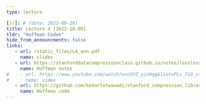 ```yaml
---
type: lecture

[//]: # (date: 2022-09-29)
title: Lecture 4 [2023-10-09]
tldr: "Huffman Codes"
hide_from_announcments: false
links:
   - url: /static_files/L4_ann.pdf
     name: slides
   - url: https://stanforddatacompressionclass.github.io/notes/lossless_iid/huffman.html
     name: Huffman notes
#    - url: https://www.youtube.com/watch?v=cUYZ_yinHqg&list=PLv_7iO_xlL0Jgc35Pqn7XP5VTQ5krLMOl&index=5&t=1s
#      name: video
   - url: https://github.com/kedartatwawadi/stanford_compression_library/blob/main/compressors/huffman_coder.py
     name: Huffman code
---
```

